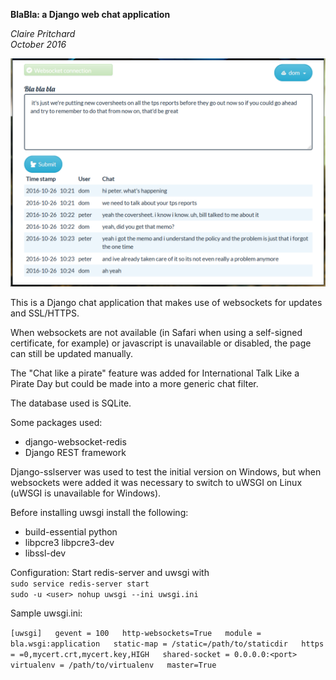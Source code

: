 **BlaBla: a Django web chat application**

*Claire Pritchard*  
*October 2016*

![alt text](blabla_screenshot.png "BlaBla screenshot")

This is a Django chat application that makes use of websockets for updates and SSL/HTTPS.

When websockets are not available (in Safari when using a self-signed certificate, for example) or javascript is unavailable or disabled, the page can still be updated manually.

The "Chat like a pirate" feature was added for International Talk Like a Pirate Day but could be made into a more generic
chat filter.

The database used is SQLite.

Some packages used:
<ul>
	<li>django-websocket-redis</li>
	<li>Django REST framework</li> 
</ul>

Django-sslserver was used to test the initial version on Windows, but when websockets were added it was necessary to switch to uWSGI on Linux  (uWSGI is unavailable for Windows).

Before installing uwsgi install the following:
<ul>
	<li>build-essential python</li>
    	<li>libpcre3 libpcre3-dev</li>
    	<li>libssl-dev</li>
</ul>

Configuration:
Start redis-server and uwsgi with  
	`sudo service redis-server start`  
	`sudo -u <user> nohup uwsgi --ini uwsgi.ini`
	
Sample uwsgi.ini:

`[uwsgi]  
gevent = 100  
http-websockets=True  
module = bla.wsgi:application  
static-map = /static=/path/to/staticdir  
https = =0,mycert.crt,mycert.key,HIGH  
shared-socket = 0.0.0.0:<port>  
virtualenv = /path/to/virtualenv  
master=True`
